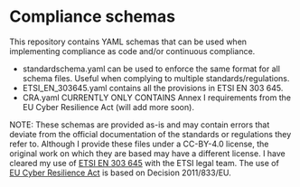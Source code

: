 # Compliance schemas

This repository contains YAML schemas that can be used when implementing compliance as code and/or continuous compliance.
* standardschema.yaml can be used to enforce the same format for all schema files. Useful when complying to multiple standards/regulations.
* ETSI_EN_303645.yaml contains all the provisions in ETSI EN 303 645.
* CRA.yaml CURRENTLY ONLY CONTAINS Annex I requirements from the EU Cyber Resilience Act (will add more soon). 

NOTE: These schemas are provided as-is and may contain errors that deviate from the official documentation of the standards or regulations they refer to. Although I provide these files under a CC-BY-4.0 license, the original work on which they are based may have a different license. I have cleared my use of [ETSI EN 303 645](https://www.etsi.org/deliver/etsi_en/303600_303699/303645/02.01.01_60/en_303645v020101p.pdf) with the ETSI legal team. The use of  
[EU Cyber Resilience Act](https://data.consilium.europa.eu/doc/document/PE-100-2023-INIT/en/pdf) is based on Decision 2011/833/EU.
